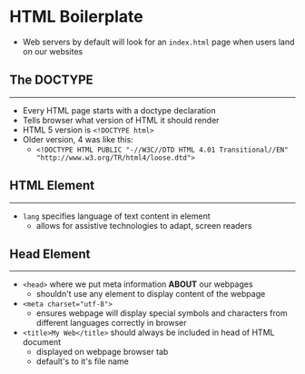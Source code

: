 # HTML Boilerplate

* Web servers by default will look for an `index.html` page when users land on our websites

## The DOCTYPE
---
* Every HTML page starts with a doctype declaration
* Tells browser what version of HTML it should render
* HTML 5 version is `<!DOCTYPE html>`
* Older version, 4 was like this:
    * `<!DOCTYPE HTML PUBLIC "-//W3C//DTD HTML 4.01 Transitional//EN" "http://www.w3.org/TR/html4/loose.dtd">`

## HTML Element
---
* `lang` specifies language of text content in element
    * allows for assistive technologies to adapt, screen readers

## Head Element
---
* `<head>` where we put meta information **ABOUT** our webpages
    * shouldn't use any element to display content of the webpage
* `<meta charset="utf-8">`
    * ensures webpage will display special symbols and characters from different languages correctly in browser
* `<title>My Web</title>` should always be included in head of HTML document
    * displayed on webpage browser tab
    * default's to it's file name
